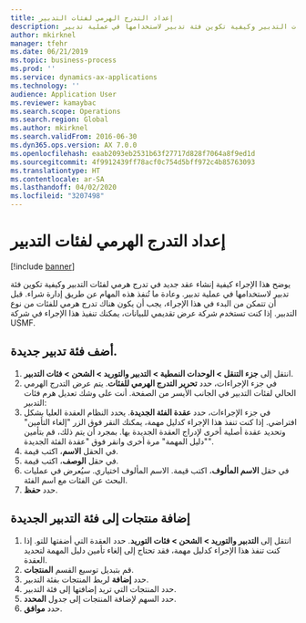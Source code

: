 ```yaml
---
title: إعداد التدرج الهرمي لفئات التدبير
description: يوضح هذا الإجراء كيفية إنشاء عقد جديد في تدرج هرمي لفئات التدبير وكيفية تكوين فئة تدبير لاستخدامها في عملية تدبير.
author: mkirknel
manager: tfehr
ms.date: 06/21/2019
ms.topic: business-process
ms.prod: ''
ms.service: dynamics-ax-applications
ms.technology: ''
audience: Application User
ms.reviewer: kamaybac
ms.search.scope: Operations
ms.search.region: Global
ms.author: mkirknel
ms.search.validFrom: 2016-06-30
ms.dyn365.ops.version: AX 7.0.0
ms.openlocfilehash: eaab2093eb2531b63f27717d828f7064a8f9ed1d
ms.sourcegitcommit: 4f9912439ff78acf0c754d5bff972c4b85763093
ms.translationtype: HT
ms.contentlocale: ar-SA
ms.lasthandoff: 04/02/2020
ms.locfileid: "3207498"
---
```

# <a name="set-up-a-procurement-category-hierarchy"></a>إعداد التدرج الهرمي لفئات التدبير

[!include [banner](../../includes/banner.md)]

يوضح هذا الإجراء كيفية إنشاء عقد جديد في تدرج هرمي لفئات التدبير وكيفية تكوين فئة تدبير لاستخدامها في عملية تدبير. وعادة ما تُنفذ هذه المهام عن طريق إدارة شراء. قبل أن تتمكن من البدء في هذا الإجراء، يجب أن يكون هناك تدرج هرمي للفئات من نوع التدبير. إذا كنت تستخدم شركة عرض تقديمي للبيانات، يمكنك تنفيذ هذا الإجراء في شركة USMF.


## <a name="add-a-new-procurement-category"></a>أضف فئة تدبير جديدة.
1. انتقل إلى **جزء التنقل > الوحدات النمطية > التدبير والتوريد‬ > الشحن > فئات التدبير‬**.
2. في جزء الإجراءات، حدد **تحرير التدرج الهرمي للفئات**. يتم عرض التدرج الهرمي الحالي لفئات التدبير في الجانب الأيسر من الصفحة. أنت على وشك تعديل هرم فئات التدبير:  
3. في جزء الإجراءات، حدد **عقدة الفئة الجديدة‬**. يحدد النظام العقدة العليا بشكل افتراضي. إذا كنت تنفذ هذا الإجراء كدليل مهمة، يمكنك النقر فوق الزر "إلغاء التأمين" وتحديد عقدة أصلية أخرى لإدراج العقدة الجديدة بها. بمجرد أن يتم ذلك، قم بتأمين "دليل المهمة" مرة أخرى وانقر فوق "عقدة الفئة الجديدة".  
4. في الحقل **الاسم**، اكتب قيمة.
5. في حقل **الوصف**، اكتب قيمة.
6. في حقل **الاسم المألوف**، اكتب قيمة. الاسم المألوف اختياري. سيُعرض في عمليات البحث عن الفئات مع اسم الفئة.  
7. حدد **حفظ**.

## <a name="add-products-to-your-new-procurement-category"></a>إضافة منتجات إلى فئة التدبير الجديدة
1. انتقل إلى **التدبير والتوريد > الشحن > فئات التوريد**. حدد العقدة التي أضفتها للتو. إذا كنت تنفذ هذا الإجراء كدليل مهمة، فقد تحتاج إلى إلغاء تأمين دليل المهمة لتحديد العقدة.  
2. قم بتبديل توسيع القسم **المنتجات**.
3. حدد **إضافة** لربط المنتجات بفئة التدبير.
4. حدد المنتجات التي تريد إضافتها إلى فئة التدبير.
5. حدد السهم لإضافة المنتجات إلى جدول **المحدد**.
6. حدد **موافق**.
